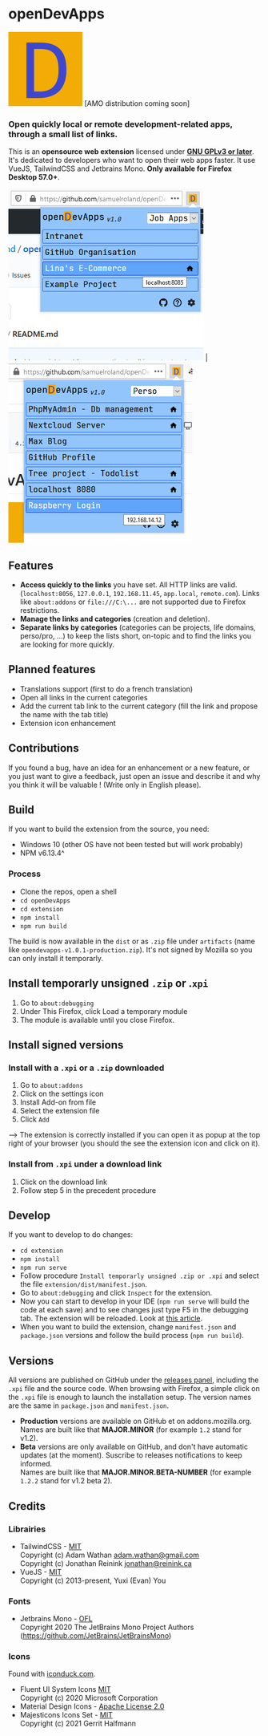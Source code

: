 <!-- 
    openDevApps - Open quickly local or remote development-related apps, through a small list of links.
    Copyright (C) 2021 Samuel Roland

    This program is free software: you can redistribute it and/or modify
    it under the terms of the GNU General Public License as published by
    the Free Software Foundation, either version 3 of the License, or
    (at your option) any later version.

    This program is distributed in the hope that it will be useful,
    but WITHOUT ANY WARRANTY; without even the implied warranty of
    MERCHANTABILITY or FITNESS FOR A PARTICULAR PURPOSE.  See the
    GNU General Public License for more details.

    You should have received a copy of the GNU General Public License
    along with this program.  If not, see <https://www.gnu.org/licenses/>.
-->

# openDevApps
![icon](icon.png)
[AMO distribution coming soon]

### Open quickly local or remote development-related apps, through a small list of links.
This is an **opensource web extension** licensed under **[GNU GPLv3 or later](/LICENSE.txt)**. It's dedicated to developers who want to open their web apps faster. It use VueJS, TailwindCSS and Jetbrains Mono. **Only available for Firefox Desktop 57.0+**.

![example img](img/category-jobs-link.png) | ![example img](img/category-perso-ip.png)

## Features
- **Access quickly to the links** you have set. All HTTP links are valid. (`localhost:8056`, `127.0.0.1`, `192.168.11.45`, `app.local`, `remote.com`). Links like `about:addons` or `file:///C:\...` are not supported due to Firefox restrictions.
- **Manage the links and categories** (creation and deletion).
- **Separate links by categories** (categories can be projects, life domains, perso/pro, ...) to keep the lists short, on-topic and to find the links you are looking for more quickly.

## Planned features
- Translations support (first to do a french translation)
- Open all links in the current categories
- Add the current tab link to the current category (fill the link and propose the name with the tab title)
- Extension icon enhancement

## Contributions
If you found a bug, have an idea for an enhancement or a new feature, or you just want to give a feedback, just open an issue and describe it and why you think it will be valuable ! (Write only in English please).

## Build
If you want to build the extension from the source, you need:
- Windows 10 (other OS have not been tested but will work probably)
- NPM v6.13.4^

### Process
- Clone the repos, open a shell
- `cd openDevApps`
- `cd extension`
- `npm install`
- `npm run build`

The build is now available in the `dist` or as `.zip` file under `artifacts` (name like `opendevapps-v1.0.1-production.zip`). It's not signed by Mozilla so you can only install it temporarly.

## Install temporarly unsigned `.zip` or .`xpi`
1. Go to `about:debugging`
1. Under This Firefox, click Load a temporary module
1. The module is available until you close Firefox.

## Install signed versions
### Install with a `.xpi` or a `.zip` downloaded
1. Go to `about:addons`
1. Click on the settings icon
1. Install Add-on from file
1. Select the extension file
1. Click `Add`

--> The extension is correctly installed if you can open it as popup at the top right of your browser (you should the see the extension icon and click on it).

### Install from `.xpi` under a download link
1. Click on the download link
1. Follow step 5 in the precedent procedure

## Develop
If you want to develop to do changes:
- `cd extension`
- `npm install`
- `npm run serve`
- Follow procedure `Install temporarly unsigned .zip or .xpi` and select the file `extension/dist/manifest.json`.
- Go to `about:debugging` and click `Inspect` for the extension.
- Now you can start to develop in your IDE (`npm run serve` will build the code at each save) and to see changes just type F5 in the debugging tab. The extension will be reloaded. Look at [this article](https://extensionworkshop.com/documentation/develop/debugging/#debugging-popups).
- When you want to build the extension, change `manifest.json` and `package.json` versions and follow the build process (`npm run build`).

## Versions
All versions are published on GitHub under the [releases panel](https://github.com/samuelroland/openDevApps/releases), including the `.xpi` file and the source code. When browsing with Firefox, a simple click on the `.xpi` file is enough to launch the installation setup. The version names are the same in `package.json` and `manifest.json`.

- **Production** versions are available on GitHub et on addons.mozilla.org.  
Names are built like that **MAJOR.MINOR** (for example `1.2` stand for v1.2).
- **Beta** versions are only available on GitHub, and don't have automatic updates (at the moment). Suscribe to releases notifications to keep informed.  
Names are built like that **MAJOR.MINOR.BETA-NUMBER** (for example `1.2.2` stand for v1.2 beta 2).

## Credits
### Librairies
- TailwindCSS - [MIT](https://github.com/tailwindlabs/tailwindcss/blob/master/LICENSE)  
Copyright (c) Adam Wathan <adam.wathan@gmail.com>  
Copyright (c) Jonathan Reinink <jonathan@reinink.ca>  
- VueJS - [MIT](https://github.com/vuejs/vue/blob/dev/LICENSE)  
Copyright (c) 2013-present, Yuxi (Evan) You
### Fonts
- Jetbrains Mono - [OFL](https://github.com/JetBrains/JetBrainsMono/blob/master/OFL.txt)  
Copyright 2020 The JetBrains Mono Project Authors (https://github.com/JetBrains/JetBrainsMono)
### Icons
Found with [iconduck.com](https://iconduck.com).
- Fluent UI System Icons  [MIT](https://github.com/microsoft/fluentui-system-icons/blob/master/LICENSE)  
Copyright (c) 2020 Microsoft Corporation
- Material Design Icons - [Apache License 2.0](https://github.com/Templarian/MaterialDesign/blob/master/LICENSE)
- Majesticons Icons Set - [MIT](https://github.com/halfmage/majesticons/blob/main/LICENSE)  
Copyright (c) 2021 Gerrit Halfmann

